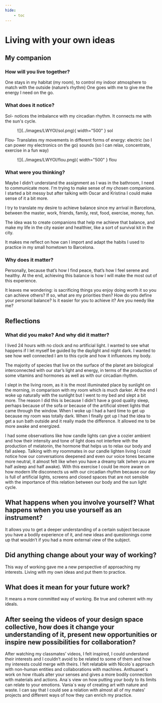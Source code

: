 ```yaml
---
hide:
    - toc
---
```


# Living with your own ideas


## My companion
### How will you live together? 

One stays in my habitat (my room), to control my indoor atmosphere to match with the outside (nature’s rhythm)
One goes with me to give me the energy I need on the go.

### What does it notice? 
Sol- notices the imbalance with my circadian rhythm. It connects me with the sun's cycle.

<figure markdown>
  ![](../images/LWYOI/sol.png){ width="500" } sol
</figure>

Flou- Translates my movements in different forms of energy: electric (so I can power my electronics on the go) sounds (so I can relax, concentrate, exercise in a fun way)

<figure markdown>
  ![](../images/LWYOI/flou.png){ width="500" } flou
</figure>

### What were you thinking? 
Maybe I didn’t understand the assignment as I was in the bathroom, I need to communicate more.
I'm trying to make sense of my chosen companions. I started a bit messy but after talking with Oscar and Kristina I could make sense of it a bit more.

I try to translate my desire to achieve balance since my arrival in Barcelona, between the master, work, friends, family, rest, food, exercise, money, fun.

The idea was to create companions that help me achieve that balance, and make my life in the city easier and healthier, like a sort of survival kit in the city.

It makes me reflect on how can I import and adapt the habits I used to practice in my small hometown to Barcelona.

### Why does it matter? 
Personally, because that’s how I find peace, that’s how I feel serene and healthy. At the end, achieving this balance is how I will make the most out of this experience.

It leaves me wondering: is sacrificing things you enjoy doing worth it so you can achieve others? If so, what are my priorities then? How do you define your personal balance? Is it easier for you to achieve it? Are you needy like me?
## Reflections
### What did you make? And why did it matter?
I lived 24 hours with no clock and no artificial light. I wanted to see what happens if I let myself be guided by the daylight and night dark. I wanted to see how well connected I am to this cycle and how it influences my body.

The majority of species that live on the surface of the planet are biological interconnected with our star’s light and energy, in terms of the production of some vitamins and hormones as well as with our circadian rhythm.

I slept in the living room, as it is the most illuminated place by sunlight on the morning, in comparison with my room which is much darker.
At the end I woke up naturally with the sunlight but I went to my bed and slept a bit more. The reason I did this is because I didn’t have a good quality sleep, perhaps because of the sofa or because of the artificial street lights that came through the window.  When I woke up I had a hard time to get up because my room was totally dark. When I finally got up I had the idea to get a sun bath outside and it really made the difference. It allowed me to be more awake and energized.

I had some observations like how candle lights can give a cozier ambient and how their intensity and tone of light does not interfere with the production of melatonin, the hormone that helps us to relax our body and fall asleep. Talking with my roommates in our candle lighten living I could notice how our conversations deepened and even our voice tones became more neutral, it almost felt like when you have a dreamy talk (when you are half asleep and half awake).
With this exercise I could be more aware on how modern life disconnects us with our circadian rhythm because our day is full of artificial lights, screens and closed spaces that are not sensible with the importance of this relation between our body and the sun light cycle.  
## What happens when you involve yourself?  What happens when you use yourself as an instrument?
It allows you to get a deeper understanding of a certain subject because you have a bodily experience of it, and new ideas and questionings come up that wouldn’t if you had a more external view of the subject.

## Did anything change about your way of working?
This way of working gave me a new perspective of approaching my interests. Living with my own ideas and put them to practice. 

## What does it mean for your future work?
It means a more committed way of working. Be true and coherent with my ideals. 

## After seeing the videos of your design space collective, how does it change your understanding of it, present new opportunities or inspire new possibilities for collaboration?
After watching my classmates’ videos, I felt inspired, I could understand their interests and I couldn’t avoid to be related to some of them and how my interests could merge with theirs. I felt relatable with Nicolo´s approach with non-human entities and collaborations with machines. 
Anthuanet´s work on how rituals alter your senses and gives a more bodily connection with materials and actions. Ana´s view on how putting your body to its limits can relate to your emotions. Vania´s way of creating art with nature and waste. I can say that I could see a relation with almost all of my mates’ projects and different ways of how they can enrich my practice.

